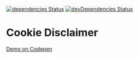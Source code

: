 [![dependencies Status](https://david-dm.org/marcobiedermann/playground/status.svg?path=ui/disclaimer/cookie-disclaimer)](https://david-dm.org/marcobiedermann/playground?path=ui/disclaimer/cookie-disclaimer) [![devDependencies Status](https://david-dm.org/marcobiedermann/playground/dev-status.svg?path=ui/disclaimer/cookie-disclaimer)](https://david-dm.org/marcobiedermann/playground?path=ui/disclaimer/cookie-disclaimer&type=dev)

# Cookie Disclaimer

[Demo on Codepen](http://codepen.io/marcobiedermann/pen/ameXdG)

